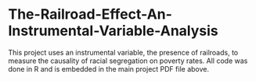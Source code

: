# The-Railroad-Effect-An-Instrumental-Variable-Analysis
This project uses an instrumental variable, the presence of railroads, to measure the causality of racial segregation on poverty rates. 
All code was done in R and is embedded in the main project PDF file above. 
